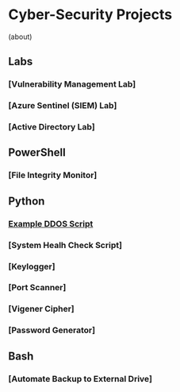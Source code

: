 # Cyber-Security Projects 
(about)

## Labs

### [Vulnerability Management Lab]

### [Azure Sentinel (SIEM) Lab]

### [Active Directory Lab]

## PowerShell

### [File Integrity Monitor]

## Python

### [Example DDOS Script](https://github.com/DaveRoppo/Cyber-Security/tree/main/Example%20DDOS)

### [System Healh Check Script]

### [Keylogger]

### [Port Scanner]

### [Vigener Cipher]

### [Password Generator]

## Bash

### [Automate Backup to External Drive]

